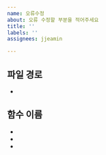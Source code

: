 ```yaml
---
name: 오류수정
about: 오류 수정할 부분을 적어주세요
title: ''
labels: ''
assignees: jjeamin

---
```


## 파일 경로

- 

## 함수 이름

- 
- 
-
